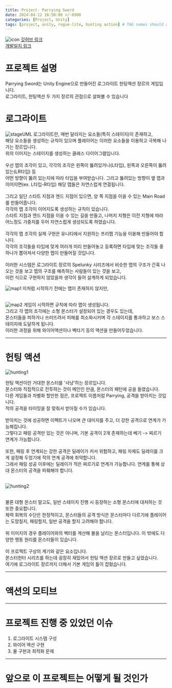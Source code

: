 ```yaml
---
title: Project- Parrying Sword
date: 2024-04-12 16:50:00 +/-0900
categories: [Project, Unity]
tags: [project, unity, rogue-lite, hunting action] # TAG names should always be lowercase
---
```


![icon](assets/img/parringsword/ParryingSowrdIcon.png)
[깃허브 링크](https://github.com/Lagooneng/ParryingSword)
<br>
[개발일지 링크](https://lagooneng.tistory.com/category/%EC%9C%A0%EB%8B%88%ED%8B%B0%20%EA%B2%8C%EC%9E%84%20%EA%B0%9C%EB%B0%9C/%EB%A9%94%EC%9D%B8%20%ED%94%84%EB%A1%9C%EC%A0%9D%ED%8A%B8%3A%20%20Parrying%20Sowrd)

# 프로젝트 설명<br>

Parrying Sword는 Unity Engine으로 만들어진 로그라이트 헌팅액션 장르의 게임입니다.<br>
로그라이트, 헌팅액션 두 가지 장르의 관점으로 살펴볼 수 있습니다

# 로그라이트

![stageUML](assets/img/parringsword/stageUML.png)
로그라이트란, 매번 달라지는 요소들(특히 스테이지)이 존재하고,<br>
해당 요소들을 생성하는 규칙이 있으며 플레이어는 이러한 요소들을 이용하고 극복해 나가는 장르입니다.<br>
위의 이미지는 스테이지를 생성하는 클래스 다이어그램입니다.<br>
<br>
우선 맵의 조각이 있고, 각각의 조각은 왼쪽이 뚫려있거나(L타입), 왼쪽과 오른쪽이 뚫려있는(LR타입) 등<br>
어떤 방향이 뚫려 있는지에 따라 타입을 부여받습니다. 그리고 뚫려있는 방향이 옆 맵과 이어지면(ex. L타입-R타입) 해당 맵들은 자연스럽게 연결됩니다.<br>
<br>
그리고 일단 스타트 지점과 엔드 지점이 있으면, 양 쪽 지점을 이을 수 있는 Main Road를 만들어줍니다.<br>
각각의 맵 조각이 이어지도록 생성하는 규칙이 있습니다.<br>
스타트 지점과 엔드 지점을 이을 수 있는 길을 만들고, 나머지 지형은 이전 지형에 따라 어느정도 가중치를 두어 자연스럽게 생성되도록 하였습니다.<br>
<br>
각각의 맵 조각의 실제 구현은 유니티에서 지원하는 프리팹 기능을 이용해 만들어야 합니다.<br>
각각의 조각들을 타입에 맞게 여러개 미리 만들어놓고 등록하면 타입에 맞는 조각들 중 하나가 뽑아져서 다양한 맵이 만들어질 것입니다.<br>
<br>
이러한 시스템은 로그라이트 장르의 Spelunky 시리즈에서 비슷한 맵의 구조가 간혹 나오는 것을 보고 맵의 구조를 예측하는 사람들이 있는 것을 보고,<br>
이런 식으로 구현하지 않았을까 생각이 들어 설계하게 되었습니다.
<br>

![map1](assets/img/parringsword/map1.png)
이처럼 시작하기 전에는 맵이 존재하지 않지만,
<br><br>

![map2](assets/img/parringsword/map2.png)
게임이 시작하면 규칙에 따라 맵이 생성됩니다.<br>
그리고 각 맵의 조각에는 소형 몬스터가 설정되어 있는 경우도 있는데,<br>
몬스터들을 피하거나 쓰러뜨려서 피해를 최소화시키며 각 스테이지를 통과하고 보스 스테이지에 도달하게 됩니다.<br>
이러한 과정을 위해 와이어액션이나 벽타기 등의 액션을 만들어두었습니다.<br>

<hr>

# 헌팅 액션

![hunting1](assets/img/parringsword/hunting1.png)

헌팅 액션이란 거대한 몬스터를 '사냥'하는 장르입니다.<br>
몬스터와 직접적으로 전투하는 것이 메인인 만큼, 몬스터의 패턴에 공을 들였습니다.<br>
다른 게임들과 차별화 할만한 점은, 프로젝트 이름처럼 Parrying, 공격을 받아치는 것입니다.<br>
적의 공격을 타이밍을 잘 맞춰서 받아칠 수가 있습니다.<br>
<br>
받아치는 것에 성공하면 이펙트가 나오며 큰 대미지를 주고, 더 강한 공격으로 연계가 가능해집니다.<br>
그렇다고 패링 공격만 있는 것은 아니며, 기본 공격이 2개 존재하는데 베기 -> 찌르기 연계가 가능합니다.<br>
<br>
또한, 패링 후 연계되는 강한 공격은 딜레이가 커서 위험하고, 패링 자체도 딜레이를 크게 설정해 두었기에 적의 연계 공격에 취약합니다.<br>
그래서 패링 성공 이후에는 딜레이가 적은 찌르기로 연계가 가능합니다. 연계를 통해 상대 몬스터의 공격을 파훼해야 합니다.<br>
<br>

![hunting2](assets/img/parringsword/hunting2.png)

<br>
물론 대형 몬스터 말고도, 일반 스테이지 진행 시 등장하는 소형 몬스터에 대처하는 것 또한 중요합니다.<br>
체력 회복의 수단은 한정적이고, 몬스터들의 공격 방식은 몬스터마다 다르기에 플레이어는 도망칠지, 패링할지, 일반 공격을 할지 고려해야 합니다.<br>
<br>
위 이미지의 경우 플레이어와의 벡터를 계산해 불을 날리는 몬스터입니다. 이 밖에도 다양한 행동 원리를 몬스터들이 있습니다.<br>
<br>
이 프로젝트 구상의 계기와 같은 요소입니다.<br>
몬스터헌터 시리즈를 하는데 굉장히 재밌어서 헌팅 액션 장르로 만들고 싶었습니다.<br>
여기에 로그라이트 장르까지 더해서 기본 게임의 틀이 잡혔습니다.<br>

<hr>

# 액션의 모티브

<hr>

# 프로젝트 진행 중 있었던 이슈

1. 로그라이트 시스템 구성
2. 와이어 액션 구현
3. 물 구현과 최적화 문제

<hr>

# 앞으로 이 프로젝트는 어떻게 될 것인가
